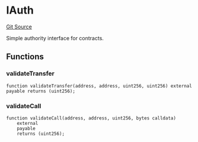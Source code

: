 # IAuth
[Git Source](https://github.com/NaniDAO/accounts/blob/7ac59b02001a809e2cf6d349a24270ca5342f835/src/ownership/Owners.sol)

Simple authority interface for contracts.


## Functions
### validateTransfer


```solidity
function validateTransfer(address, address, uint256, uint256) external payable returns (uint256);
```

### validateCall


```solidity
function validateCall(address, address, uint256, bytes calldata)
    external
    payable
    returns (uint256);
```

